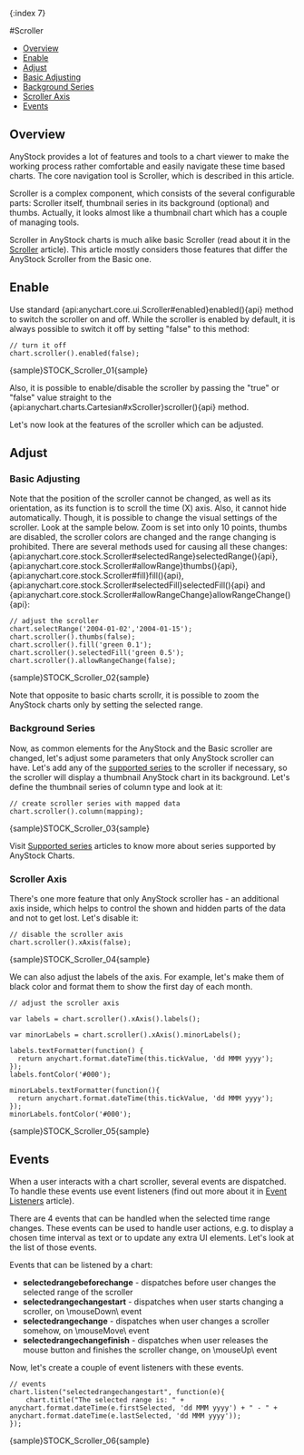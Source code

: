 {:index 7}

#Scroller

* [Overview](#overview)
* [Enable](#enable)
* [Adjust](#adjust)
 * [Basic Adjusting](#basic_adjusting)
 * [Background Series](#background_series)
 * [Scroller Axis](#scroller_axis)
* [Events](#events)

## Overview

AnyStock provides a lot of features and tools to a chart viewer to make the working process rather comfortable and easily navigate these time based charts. The core navigation tool is Scroller, which is described in this article.

Scroller is a complex component, which consists of the several configurable parts: Scroller itself, thumbnail series in its background (optional) and thumbs. Actually, it looks almost like a thumbnail chart which has a couple of managing tools.

Scroller in AnyStock charts is much alike basic Scroller (read about it in the [Scroller](../Common_Settings/Scroller) article). This article mostly considers those features that differ the AnyStock Scroller from the Basic one.

## Enable

Use standard {api:anychart.core.ui.Scroller#enabled}enabled(){api} method to switch the scroller on and off. While the scroller is enabled by default, it is always possible to switch it off by setting "false" to this method:

```
// turn it off
chart.scroller().enabled(false);
```

{sample}STOCK\_Scroller\_01{sample}

Also, it is possible to enable/disable the scroller by passing the "true" or "false" value straight to the {api:anychart.charts.Cartesian#xScroller}scroller(){api} method.

Let's now look at the features of the scroller which can be adjusted.

## Adjust

### Basic Adjusting

Note that the position of the scroller cannot be changed, as well as its orientation, as its function is to scroll the time (X) axis. Also, it cannot hide automatically. Though, it is possible to change the visual settings of the scroller. Look at the sample below. Zoom is set into only 10 points, thumbs are disabled, the scroller colors are changed and the range changing is prohibited. There are several methods used for causing all these changes: {api:anychart.core.stock.Scroller#selectedRange}selectedRange(){api}, {api:anychart.core.stock.Scroller#allowRange}thumbs(){api}, {api:anychart.core.stock.Scroller#fill}fill(){api}, {api:anychart.core.stock.Scroller#selectedFill}selectedFill(){api} and {api:anychart.core.stock.Scroller#allowRangeChange}allowRangeChange(){api}:

```
// adjust the scroller
chart.selectRange('2004-01-02','2004-01-15');
chart.scroller().thumbs(false);
chart.scroller().fill('green 0.1');
chart.scroller().selectedFill('green 0.5');
chart.scroller().allowRangeChange(false);
```

{sample}STOCK\_Scroller\_02{sample}

Note that opposite to basic charts scrollr, it is possible to zoom the AnyStock charts only by setting the selected range.

### Background Series

Now, as common elements for the AnyStock and the Basic scroller are changed, let's adjust some parameters that only AnyStock scroller can have. Let's add any of the [supported series](Supported_Series) to the scroller if necessary, so the scroller will display a thumbnail AnyStock chart in its background. Let's define the thumbnail series of column type and look at it:

```
// create scroller series with mapped data
chart.scroller().column(mapping);
```

{sample}STOCK\_Scroller\_03{sample}

Visit [Supported series](Supported_Series) articles to know more about series supported by AnyStock Charts.

### Scroller Axis

There's one more feature that only AnyStock scroller has - an additional axis inside, which helps to control the shown and hidden parts of the data and not to get lost. Let's disable it:

```
// disable the scroller axis
chart.scroller().xAxis(false);
```

{sample}STOCK\_Scroller\_04{sample}

We can also adjust the labels of the axis. For example, let's make them of black color and format them to show the first day of each month.

```
// adjust the scroller axis

var labels = chart.scroller().xAxis().labels();

var minorLabels = chart.scroller().xAxis().minorLabels();
    
labels.textFormatter(function() {
  return anychart.format.dateTime(this.tickValue, 'dd MMM yyyy');
});
labels.fontColor('#000');

minorLabels.textFormatter(function(){
  return anychart.format.dateTime(this.tickValue, 'dd MMM yyyy');
});
minorLabels.fontColor('#000');
```

{sample}STOCK\_Scroller\_05{sample}

## Events

When a user interacts with a chart scroller, several events are dispatched. To handle these events use event listeners (find out more about it in [Event Listeners](../Common_Settings/Event_Listeners) article).

There are 4 events that can be handled when the selected time range changes. These events can be used to handle user actions, e.g. to display a chosen time interval as text or to update any extra UI elements. Let's look at the list of those events.

Events that can be listened by a chart:
* **selectedrangebeforechange** - dispatches before user changes the selected range of the scroller
* **selectedrangechangestart** - dispatches when user starts changing a scroller, on \mouseDown\ event 
* **selectedrangechange** - dispatches when user changes a scroller somehow, on \mouseMove\ event
* **selectedrangechangefinish** - dispatches when user releases the mouse button and finishes the scroller change, on \mouseUp\ event

Now, let's create a couple of event listeners with these events. 

```
// events
chart.listen("selectedrangechangestart", function(e){
    chart.title("The selected range is: " + anychart.format.dateTime(e.firstSelected, 'dd MMM yyyy') + " - " + anychart.format.dateTime(e.lastSelected, 'dd MMM yyyy'));
});
```

{sample}STOCK\_Scroller\_06{sample}